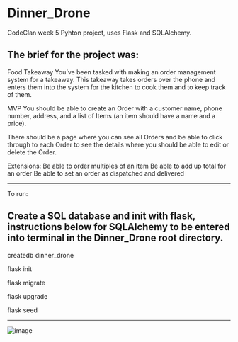 # Dinner_Drone

CodeClan week 5 Pyhton project, uses Flask and SQLAlchemy.

The brief for the project was:
------------------------------------------------------------------------------------------------------------------------------------------------------------------------------------------------------------
Food Takeaway
You’ve been tasked with making an order management system for a takeaway. This takeaway takes orders over the phone and enters them into the system for the kitchen to cook them and to keep track of them.

MVP
You should be able to create an Order with a customer name, phone number, address, and a list of Items (an item should have a name and a price).

There should be a page where you can see all Orders and be able to click through to each Order to see the details where you should be able to edit or delete the Order.

Extensions:
Be able to order multiples of an item
Be able to add up total for an order
Be able to set an order as dispatched and delivered

------------------------------------------------------------------------------------------------------------------------------------------------------------------------------------------------------------

To run:

Create a SQL database and init with flask, instructions below for SQLAlchemy to be entered into terminal in the Dinner_Drone root directory.
------------------------------------------------------------------------------------------------------------------------------------------------------------------------------------------------------------

createdb dinner_drone

flask init

flask migrate

flask upgrade

flask seed

------------------------------------------------------------------------------------------------------------------------------------------------------------------------------------------------------------
![image](https://github.com/JerosCalmera/Dinner_Drone/assets/136751073/8b5e256a-5be9-4654-ae4c-6d8d0592c861)

